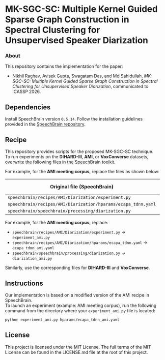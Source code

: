 # MK-SGC-SC: Multiple Kernel Guided Sparse Graph Construction in Spectral Clustering for Unsupervised Speaker Diarization

### About
This repository contains the implementation for the paper:  
- Nikhil Raghav, Avisek Gupta, Swagatam Das, and Md Sahidullah, *MK-SGC-SC: Multiple Kernel Guided Sparse Graph Construction in Spectral Clustering for Unsupervised Speaker Diarization*, communicated to ICASSP 2026.

## Dependencies
Install SpeechBrain version `0.5.14`.
Follow the installation guidelines provided in the [SpeechBrain repository](https://github.com/speechbrain/speechbrain).

## Recipe 
This repository provides scripts for the proposed MK-SGC-SC technique.  
To run experiments on the **DIHARD-III**, **AMI**, or **VoxConverse** datasets, overwrite the following files in the SpeechBrain toolkit.

For example, for the **AMI meeting corpus**, replace the files as shown below:

| Original file (SpeechBrain)                              | Replace with (from this repo)       |
|----------------------------------------------------------|-------------------------------------|
| `speechbrain/recipes/AMI/Diarization/experiment.py`      | `experiment_ami.py`                 |
| `speechbrain/recipes/AMI/Diarization/hparams/ecapa_tdnn.yaml` | `ecapa_tdnn_ami.yaml`               |
| `speechbrain/speechbrain/processing/diarization.py`      | `diarization_ami.py`                |

For example, for the **AMI meeting corpus**, replace:
- `speechbrain/recipes/AMI/Diarization/experiment.py` → `experiment_ami.py`
- `speechbrain/recipes/AMI/Diarization/hparams/ecapa_tdnn.yaml` → `ecapa_tdnn_ami.yaml`  
- `speechbrain/speechbrain/processing/diarization.py` → `diarization_ami.py`
  
Similarly, use the corresponding files for **DIHARD-III** and **VoxConverse**.

## Instructions
Our implementation is based on a modified version of the AMI recipe in SpeechBrain.  
To launch an experiment (example: AMI meeting corpus), run the following command from the directory where your `experiment_ami.py` file is located:

```bash
python experiment_ami.py hparams/ecapa_tdnn_ami.yaml
```  
## License
This project is licensed under the MIT License. The full terms of the MIT License can be found in the LICENSE.md file at the root of this project.

